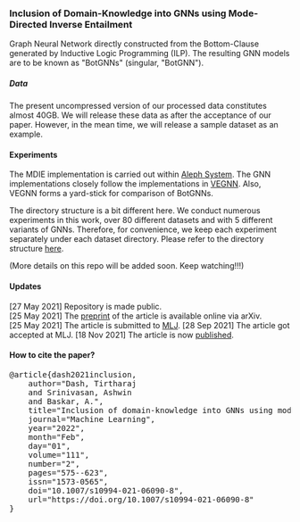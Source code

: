 ### Inclusion of Domain-Knowledge into GNNs using Mode-Directed Inverse Entailment

Graph Neural Network directly constructed from the Bottom-Clause generated by Inductive Logic Programming (ILP). The resulting GNN models are to be known as "BotGNNs" (singular, "BotGNN").

##### Data

The present uncompressed version of our processed data constitutes almost 40GB. We will release these data as after the acceptance of our paper. However, in the mean time, we will release a sample dataset as an example.


#### Experiments

The MDIE implementation is carried out within [Aleph System](https://www.cs.ox.ac.uk/activities/programinduction/Aleph/aleph.html).
The GNN implementations closely follow the implementations in [VEGNN](https://arxiv.org/abs/2010.13900). Also, VEGNN forms a yard-stick for comparison of BotGNNs.

The directory structure is a bit different here. We conduct numerous experiments in this work, over 80 different datasets and with 5 different variants of GNNs. Therefore, for convenience, we keep each experiment separately under each dataset directory. Please refer to the directory structure [here](https://github.com/tirtharajdash/BotGNN/blob/main/dirstr.md).

(More details on this repo will be added soon. Keep watching!!!)


#### Updates

[27 May 2021] Repository is made public.\
[25 May 2021] The [preprint](http://arxiv.org/abs/2105.10709) of the article is available online via arXiv.\
[25 May 2021] The article is submitted to [MLJ](https://www.springer.com/journal/10994).
[28 Sep 2021] The article got accepted at MLJ.
[18 Nov 2021] The article is now [published](https://doi.org/10.1007/s10994-021-06090-8).


#### How to cite the paper?

<pre>
@article{dash2021inclusion,
	author="Dash, Tirtharaj
	and Srinivasan, Ashwin
	and Baskar, A.",
	title="Inclusion of domain-knowledge into GNNs using mode-directed inverse entailment",
	journal="Machine Learning",
	year="2022",
	month="Feb",
	day="01",
	volume="111",
	number="2",
	pages="575--623",
	issn="1573-0565",
	doi="10.1007/s10994-021-06090-8",
	url="https://doi.org/10.1007/s10994-021-06090-8"
}
</pre>

